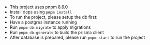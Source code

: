- This project uses pnpm 8.6.0
- Install deps using ```pnpm install```
- To run the project, please setup the db first:
- Have a postgres instance running
- Run ```pnpm db:migrate``` to apply migrations
- Run ```pnpm db:generate``` to build the prisma client
- After database is prepared, please run ```pnpm start``` to run the project
